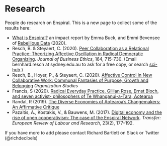 # Research

People do research on Enspiral. This is a new page to collect some of the results here:

* [What is Enspiral?](https://medium.com/enspiral-tales/what-is-enspiral-6f9b34c85b54) an impact report by Emma Buck, and Emmi Bevensee of [Rebellious Data](https://rebelliousdata.com/) (2020).
* Resch, B. & Steyaert, C. (2020). [Peer Collaboration as a Relational Practice: Theorizing Affective Oscillation in Radical Democratic Organizing](https://doi.org/10.1007/s10551-019-04395-2). _Journal of Business Ethics_, 164, 715-730. (Email bernhard.resch at sydney.edu.au to ask for a free copy, or search [sci-hub](https://sci-hub.now.sh/).)
* Resch, B., Hoyer, P., & Steyaert, C. (2020). [Affective Control in New Collaborative Work: Communal Fantasies of Purpose, Growth and Belonging](https://doi.org/10.1177/0170840620941616) _Organization Studies_
* Francis, S (2020). [Radical Everyday Practice. Gillian Rose, Ernst Bloch, and seven activist- philosophers of Te Whanganui-a-Tara, Aotearoa](http://doi.org/10063/8858)
* Randal, R (2019). [The Diverse Economies of Aotearoa’s Changemakers: An Affirmative Critique](http://doi.org/2292/49291)
* Pazaitis, A., Kostakis, V., & Bauwens, M. (2017). [Digital economy and the rise of open cooperativism: The case of the Enspiral Network](https://doi.org/10.1177/1024258916683865). _Transfer: European Review of Labour and Research_, 23(2), 177–192.&#x20;

If you have more to add please contact Richard Bartlett on Slack or Twitter (@richdecibels)
